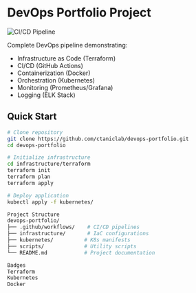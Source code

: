 # DevOps Portfolio Project

![CI/CD Pipeline](https://img.shields.io/github/actions/workflow/status/ctaniclab/devops-portfolio/docker-build.yml)

Complete DevOps pipeline demonstrating:

- Infrastructure as Code (Terraform)
- CI/CD (GitHub Actions)
- Containerization (Docker)
- Orchestration (Kubernetes)
- Monitoring (Prometheus/Grafana)
- Logging (ELK Stack)

## Quick Start

```bash
# Clone repository
git clone https://github.com/ctaniclab/devops-portfolio.git
cd devops-portfolio

# Initialize infrastructure
cd infrastructure/terraform
terraform init
terraform plan
terraform apply

# Deploy application
kubectl apply -f kubernetes/

Project Structure
devops-portfolio/
├── .github/workflows/    # CI/CD pipelines
├── infrastructure/       # IaC configurations
├── kubernetes/          # K8s manifests
├── scripts/             # Utility scripts
└── README.md            # Project documentation

Badges
Terraform
Kubernetes
Docker